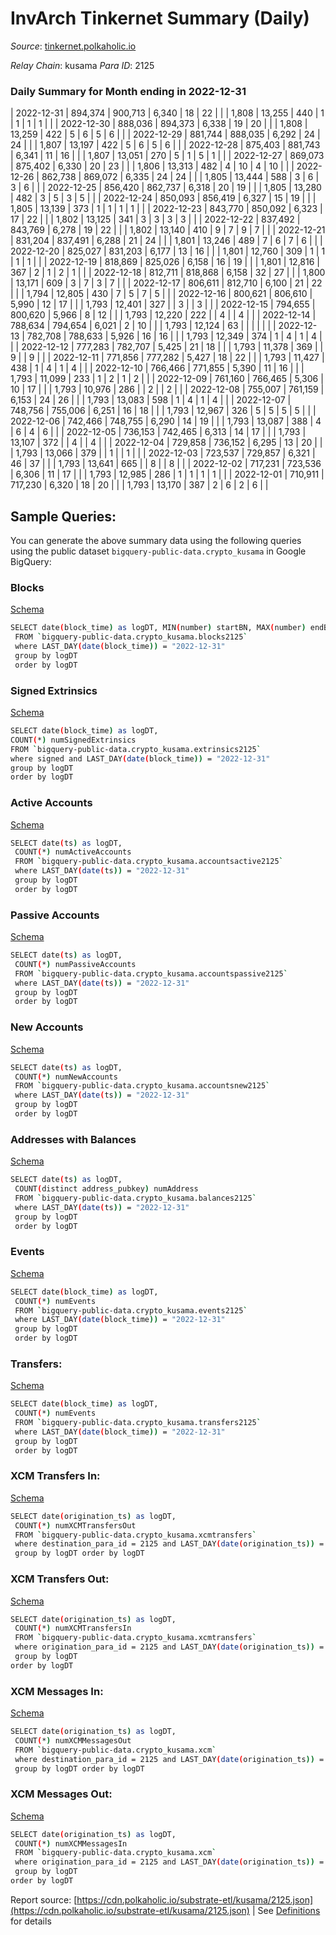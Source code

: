 # InvArch Tinkernet Summary (Daily)

_Source_: [tinkernet.polkaholic.io](https://tinkernet.polkaholic.io)

*Relay Chain*: kusama
*Para ID*: 2125



### Daily Summary for Month ending in 2022-12-31


| 2022-12-31 | 894,374 | 900,713 | 6,340 | 18 | 22 |  |  | 1,808 | 13,255 | 440  | 1  | 1  | 1 | 1 |  |
| 2022-12-30 | 888,036 | 894,373 | 6,338 | 19 | 20 |  |  | 1,808 | 13,259 | 422  | 5  | 6  | 5 | 6 |  |
| 2022-12-29 | 881,744 | 888,035 | 6,292 | 24 | 24 |  |  | 1,807 | 13,197 | 422  | 5  | 6  | 5 | 6 |  |
| 2022-12-28 | 875,403 | 881,743 | 6,341 | 11 | 16 |  |  | 1,807 | 13,051 | 270  | 5  | 1  | 5 | 1 |  |
| 2022-12-27 | 869,073 | 875,402 | 6,330 | 20 | 23 |  |  | 1,806 | 13,313 | 482  | 4  | 10  | 4 | 10 |  |
| 2022-12-26 | 862,738 | 869,072 | 6,335 | 24 | 24 |  |  | 1,805 | 13,444 | 588  | 3  | 6  | 3 | 6 |  |
| 2022-12-25 | 856,420 | 862,737 | 6,318 | 20 | 19 |  |  | 1,805 | 13,280 | 482  | 3  | 5  | 3 | 5 |  |
| 2022-12-24 | 850,093 | 856,419 | 6,327 | 15 | 19 |  |  | 1,805 | 13,139 | 373  | 1  | 1  | 1 | 1 |  |
| 2022-12-23 | 843,770 | 850,092 | 6,323 | 17 | 22 |  |  | 1,802 | 13,125 | 341  | 3  | 3  | 3 | 3 |  |
| 2022-12-22 | 837,492 | 843,769 | 6,278 | 19 | 22 |  |  | 1,802 | 13,140 | 410  | 9  | 7  | 9 | 7 |  |
| 2022-12-21 | 831,204 | 837,491 | 6,288 | 21 | 24 |  |  | 1,801 | 13,246 | 489  | 7  | 6  | 7 | 6 |  |
| 2022-12-20 | 825,027 | 831,203 | 6,177 | 13 | 16 |  |  | 1,801 | 12,760 | 309  | 1  | 1  | 1 | 1 |  |
| 2022-12-19 | 818,869 | 825,026 | 6,158 | 16 | 19 |  |  | 1,801 | 12,816 | 367  | 2  | 1  | 2 | 1 |  |
| 2022-12-18 | 812,711 | 818,868 | 6,158 | 32 | 27 |  |  | 1,800 | 13,171 | 609  | 3  | 7  | 3 | 7 |  |
| 2022-12-17 | 806,611 | 812,710 | 6,100 | 21 | 22 |  |  | 1,794 | 12,805 | 430  | 7  | 5  | 7 | 5 |  |
| 2022-12-16 | 800,621 | 806,610 | 5,990 | 12 | 17 |  |  | 1,793 | 12,401 | 327  |   | 3  |  | 3 |  |
| 2022-12-15 | 794,655 | 800,620 | 5,966 | 8 | 12 |  |  | 1,793 | 12,220 | 222  |   | 4  |  | 4 |  |
| 2022-12-14 | 788,634 | 794,654 | 6,021 | 2 | 10 |  |  | 1,793 | 12,124 | 63  |   |   |  |  |  |
| 2022-12-13 | 782,708 | 788,633 | 5,926 | 16 | 16 |  |  | 1,793 | 12,349 | 374  | 1  | 4  | 1 | 4 |  |
| 2022-12-12 | 777,283 | 782,707 | 5,425 | 21 | 18 |  |  | 1,793 | 11,378 | 369  |   | 9  |  | 9 |  |
| 2022-12-11 | 771,856 | 777,282 | 5,427 | 18 | 22 |  |  | 1,793 | 11,427 | 438  | 1  | 4  | 1 | 4 |  |
| 2022-12-10 | 766,466 | 771,855 | 5,390 | 11 | 16 |  |  | 1,793 | 11,099 | 233  | 1  | 2  | 1 | 2 |  |
| 2022-12-09 | 761,160 | 766,465 | 5,306 | 10 | 17 |  |  | 1,793 | 10,976 | 286  |   | 2  |  | 2 |  |
| 2022-12-08 | 755,007 | 761,159 | 6,153 | 24 | 26 |  |  | 1,793 | 13,083 | 598  | 1  | 4  | 1 | 4 |  |
| 2022-12-07 | 748,756 | 755,006 | 6,251 | 16 | 18 |  |  | 1,793 | 12,967 | 326  | 5  | 5  | 5 | 5 |  |
| 2022-12-06 | 742,466 | 748,755 | 6,290 | 14 | 19 |  |  | 1,793 | 13,087 | 388  | 4  | 6  | 4 | 6 |  |
| 2022-12-05 | 736,153 | 742,465 | 6,313 | 14 | 17 |  |  | 1,793 | 13,107 | 372  |   | 4  |  | 4 |  |
| 2022-12-04 | 729,858 | 736,152 | 6,295 | 13 | 20 |  |  | 1,793 | 13,066 | 379  |   | 1  |  | 1 |  |
| 2022-12-03 | 723,537 | 729,857 | 6,321 | 46 | 37 |  |  | 1,793 | 13,641 | 665  |   | 8  |  | 8 |  |
| 2022-12-02 | 717,231 | 723,536 | 6,306 | 11 | 17 |  |  | 1,793 | 12,985 | 286  | 1  | 1  | 1 | 1 |  |
| 2022-12-01 | 710,911 | 717,230 | 6,320 | 18 | 20 |  |  | 1,793 | 13,170 | 387  | 2  | 6  | 2 | 6 |  |

## Sample Queries:
You can generate the above summary data using the following queries using the public dataset `bigquery-public-data.crypto_kusama` in Google BigQuery:


### Blocks 

[Schema](https://github.com/colorfulnotion/substrate-etl/blob/main/schema/blocks.json)

```bash
SELECT date(block_time) as logDT, MIN(number) startBN, MAX(number) endBN, COUNT(*) numBlocks 
 FROM `bigquery-public-data.crypto_kusama.blocks2125`  
 where LAST_DAY(date(block_time)) = "2022-12-31" 
 group by logDT 
 order by logDT
```

### Signed Extrinsics 

[Schema](https://github.com/colorfulnotion/substrate-etl/blob/main/schema/extrinsics.json)

```bash
SELECT date(block_time) as logDT, 
COUNT(*) numSignedExtrinsics 
FROM `bigquery-public-data.crypto_kusama.extrinsics2125`  
where signed and LAST_DAY(date(block_time)) = "2022-12-31" 
group by logDT 
order by logDT
```

### Active Accounts 

[Schema](https://github.com/colorfulnotion/substrate-etl/blob/main/schema/accountsactive.json)

```bash
SELECT date(ts) as logDT, 
 COUNT(*) numActiveAccounts 
 FROM `bigquery-public-data.crypto_kusama.accountsactive2125` 
 where LAST_DAY(date(ts)) = "2022-12-31" 
 group by logDT 
 order by logDT
```

### Passive Accounts 

[Schema](https://github.com/colorfulnotion/substrate-etl/blob/main/schema/accountspassive.json)

```bash
SELECT date(ts) as logDT, 
 COUNT(*) numPassiveAccounts 
 FROM `bigquery-public-data.crypto_kusama.accountspassive2125` 
 where LAST_DAY(date(ts)) = "2022-12-31" 
 group by logDT 
 order by logDT
```

### New Accounts 

[Schema](https://github.com/colorfulnotion/substrate-etl/blob/main/schema/accountsnew.json)

```bash
SELECT date(ts) as logDT, 
 COUNT(*) numNewAccounts 
 FROM `bigquery-public-data.crypto_kusama.accountsnew2125` 
 where LAST_DAY(date(ts)) = "2022-12-31" 
 group by logDT
 order by logDT
```

### Addresses with Balances 

[Schema](https://github.com/colorfulnotion/substrate-etl/blob/main/schema/balances.json)

```bash
SELECT date(ts) as logDT,
 COUNT(distinct address_pubkey) numAddress 
 FROM `bigquery-public-data.crypto_kusama.balances2125` 
 where LAST_DAY(date(ts)) = "2022-12-31" 
 group by logDT 
 order by logDT
```

### Events 

[Schema](https://github.com/colorfulnotion/substrate-etl/blob/main/schema/events.json)

```bash
SELECT date(block_time) as logDT, 
 COUNT(*) numEvents 
 FROM `bigquery-public-data.crypto_kusama.events2125` 
 where LAST_DAY(date(block_time)) = "2022-12-31" 
 group by logDT 
 order by logDT
```

### Transfers:

[Schema](https://github.com/colorfulnotion/substrate-etl/blob/main/schema/transfers.json)

```bash
SELECT date(block_time) as logDT, 
 COUNT(*) numEvents 
 FROM `bigquery-public-data.crypto_kusama.transfers2125` 
 where LAST_DAY(date(block_time)) = "2022-12-31" 
 group by logDT 
 order by logDT
```

### XCM Transfers In: 

[Schema](https://github.com/colorfulnotion/substrate-etl/blob/main/schema/xcmtransfers.json)

```bash
SELECT date(origination_ts) as logDT, 
 COUNT(*) numXCMTransfersOut 
 FROM `bigquery-public-data.crypto_kusama.xcmtransfers` 
 where destination_para_id = 2125 and LAST_DAY(date(origination_ts)) = "2022-12-31" 
 group by logDT order by logDT
```

### XCM Transfers Out: 

[Schema](https://github.com/colorfulnotion/substrate-etl/blob/main/schema/xcmtransfers.json)

```bash
SELECT date(origination_ts) as logDT, 
 COUNT(*) numXCMTransfersIn 
 FROM `bigquery-public-data.crypto_kusama.xcmtransfers` 
 where origination_para_id = 2125 and LAST_DAY(date(origination_ts)) = "2022-12-31" 
 group by logDT 
order by logDT
```

### XCM Messages In: 

[Schema](https://github.com/colorfulnotion/substrate-etl/blob/main/schema/xcm.json)

```bash
SELECT date(origination_ts) as logDT, 
 COUNT(*) numXCMMessagesOut 
 FROM `bigquery-public-data.crypto_kusama.xcm` 
 where destination_para_id = 2125 and LAST_DAY(date(origination_ts)) = "2022-12-31" 
 group by logDT order by logDT
```

### XCM Messages Out: 

[Schema](https://github.com/colorfulnotion/substrate-etl/blob/main/schema/xcm.json)

```bash
SELECT date(origination_ts) as logDT, 
 COUNT(*) numXCMMessagesIn 
 FROM `bigquery-public-data.crypto_kusama.xcm` 
 where origination_para_id = 2125 and LAST_DAY(date(origination_ts)) = "2022-12-31" 
 group by logDT 
order by logDT
```


Report source: [https://cdn.polkaholic.io/substrate-etl/kusama/2125.json](https://cdn.polkaholic.io/substrate-etl/kusama/2125.json) | See [Definitions](/DEFINITIONS.md) for details

